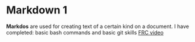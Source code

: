 # Markdown 1
**Markdos** are used for creating text of a certain kind on a document.
I have completed: basic bash commands and basic git skills
[FRC video](https://www.youtube.com/watch?v=LgniEjI9cCM)

